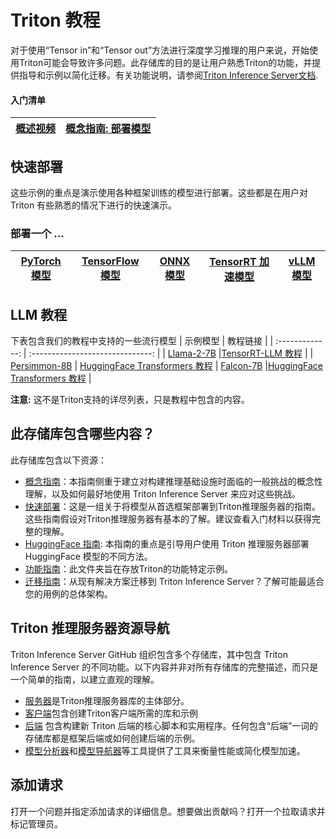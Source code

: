 # Triton 教程


对于使用“Tensor in”和“Tensor out”方法进行深度学习推理的用户来说，开始使用Triton可能会导致许多问题。此存储库的目的是让用户熟悉Triton的功能，并提供指导和示例以简化迁移。有关功能说明，请参阅[Triton Inference Server文档](https://docs.nvidia.com/deeplearning/triton-inference-server/user-guide/docs/index.html).

#### 入门清单
| [概述视频](https://www.youtube.com/watch?v=NQDtfSi5QF4) | [概念指南: 部署模型](Conceptual_Guide/Part_1-model_deployment/README.md) |
| ------------ | --------------- |

## 快速部署

这些示例的重点是演示使用各种框架训练的模型进行部署。这些都是在用户对 Triton 有些熟悉的情况下进行的快速演示。

### 部署一个 ...
| [PyTorch 模型](./Quick_Deploy/PyTorch/README.md) | [TensorFlow 模型](./Quick_Deploy/TensorFlow/README.md) | [ONNX 模型](./Quick_Deploy/ONNX/README.md) | [TensorRT 加速模型](https://github.com/NVIDIA/TensorRT/tree/main/quickstart/deploy_to_triton) | [vLLM 模型](./Quick_Deploy/vLLM/README.md)
| --------------- | ------------ | --------------- | --------------- | --------------- |

## LLM 教程
下表包含我们的教程中支持的一些流行模型
| 示例模型   | 教程链接 |
| :-------------: | :------------------------------: |
| [Llama-2-7B](https://huggingface.co/meta-llama/Llama-2-7b-hf/tree/main) |[TensorRT-LLM 教程](Popular_Models_Guide/Llama2/trtllm_guide.md) |
| [Persimmon-8B](https://www.adept.ai/blog/persimmon-8b) | [HuggingFace Transformers 教程](https://github.com/triton-inference-server/tutorials/tree/main/Quick_Deploy/HuggingFaceTransformers)  |
[Falcon-7B](https://huggingface.co/tiiuae/falcon-7b) |[HuggingFace Transformers 教程](https://github.com/triton-inference-server/tutorials/tree/main/Quick_Deploy/HuggingFaceTransformers)   |

**注意:**
这不是Triton支持的详尽列表，只是教程中包含的内容。

## 此存储库包含哪些内容？
此存储库包含以下资源：
* [概念指南](./Conceptual_Guide/)：本指南侧重于建立对构建推理基础设施时面临的一般挑战的概念性理解，以及如何最好地使用 Triton Inference Server 来应对这些挑战。
* [快速部署](#quick-deploy)：这是一组关于将模型从首选框架部署到Triton推理服务器的指南。这些指南假设对Triton推理服务器有基本的了解。建议查看入门材料以获得完整的理解。
* [HuggingFace 指南](./HuggingFace/): 本指南的重点是引导用户使用 Triton 推理服务器部署 HuggingFace 模型的不同方法。
* [功能指南](./Feature_Guide/)：此文件夹旨在存放Triton的功能特定示例。
* [迁移指南](./Migration_Guide/migration_guide_zh-CN.md)：从现有解决方案迁移到 Triton Inference Server？了解可能最适合您的用例的总体架构。

## Triton 推理服务器资源导航

Triton Inference Server GitHub 组织包含多个存储库，其中包含 Triton Inference Server 的不同功能。以下内容并非对所有存储库的完整描述，而只是一个简单的指南，以建立直观的理解。

* [服务器](https://github.com/triton-inference-server/server)是Triton推理服务器库的主体部分。
* [客户端](https://github.com/triton-inference-server/client)包含创建Triton客户端所需的库和示例
* [后端](https://github.com/triton-inference-server/backend) 包含构建新 Triton 后端的核心脚本和实用程序。任何包含“后端”一词的存储库都是框架后端或如何创建后端的示例。
* [模型分析器](https://github.com/triton-inference-server/model_analyzer)和[模型导航器](https://github.com/triton-inference-server/model_navigator)等工具提供了工具来衡量性能或简化模型加速。

## 添加请求

打开一个问题并指定添加请求的详细信息。想要做出贡献吗？打开一个拉取请求并标记管理员。
